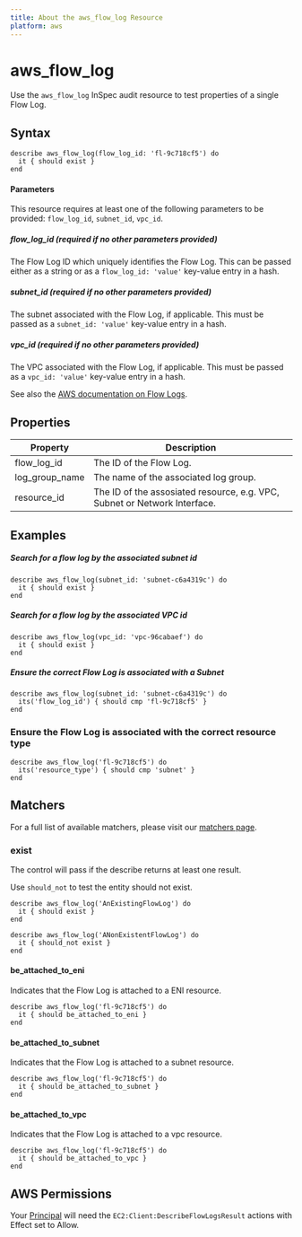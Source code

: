 ```yaml
---
title: About the aws_flow_log Resource
platform: aws
---
```


# aws\_flow\_log

Use the `aws_flow_log` InSpec audit resource to test properties of a single Flow Log.

## Syntax

    describe aws_flow_log(flow_log_id: 'fl-9c718cf5') do
      it { should exist }
    end
    
#### Parameters

This resource requires at least one of the following parameters to be provided: `flow_log_id`, `subnet_id`, `vpc_id`.

##### flow\_log\_id _(required if no other parameters provided)_

The Flow Log ID which uniquely identifies the Flow Log. 
This can be passed either as a string or as a `flow_log_id: 'value'` key-value entry in a hash.

##### subnet\_id _(required if no other parameters provided)_

The subnet associated with the Flow Log, if applicable. 
This must be passed as a `subnet_id: 'value'` key-value entry in a hash.

##### vpc\_id _(required if no other parameters provided)_

The VPC associated with the Flow Log, if applicable. 
This must be passed as a `vpc_id: 'value'` key-value entry in a hash.

See also the [AWS documentation on Flow Logs](https://docs.aws.amazon.com/vpc/latest/userguide/flow-logs.html).

## Properties

|Property         | Description|
| ---             | --- |
|flow\_log\_id    | The ID of the Flow Log. |
|log\_group\_name | The name of the associated log group. |
|resource\_id     | The ID of the assosiated resource, e.g. VPC, Subnet or Network Interface. |

## Examples

##### Search for a flow log by the associated subnet id
    describe aws_flow_log(subnet_id: 'subnet-c6a4319c') do
      it { should exist }
    end

##### Search for a flow log by the associated VPC id
    describe aws_flow_log(vpc_id: 'vpc-96cabaef') do
      it { should exist }
    end

##### Ensure the correct Flow Log is associated with a Subnet
    describe aws_flow_log(subnet_id: 'subnet-c6a4319c') do
      its('flow_log_id') { should cmp 'fl-9c718cf5' }
    end


### Ensure the Flow Log is associated with the correct resource type
    describe aws_flow_log('fl-9c718cf5') do
      its('resource_type') { should cmp 'subnet' }
    end

## Matchers

For a full list of available matchers, please visit our [matchers page](https://www.inspec.io/docs/reference/matchers/).

### exist
The control will pass if the describe returns at least one result.

Use `should_not` to test the entity should not exist.

    describe aws_flow_log('AnExistingFlowLog') do
      it { should exist }
    end

    describe aws_flow_log('ANonExistentFlowLog') do
      it { should_not exist }
    end


#### be\_attached\_to\_eni

Indicates that the Flow Log is attached to a ENI resource.

    describe aws_flow_log('fl-9c718cf5') do
      it { should be_attached_to_eni }
    end

#### be\_attached\_to\_subnet

Indicates that the Flow Log is attached to a subnet resource.

    describe aws_flow_log('fl-9c718cf5') do
      it { should be_attached_to_subnet }
    end

#### be\_attached\_to\_vpc

Indicates that the Flow Log is attached to a vpc resource.

    describe aws_flow_log('fl-9c718cf5') do
      it { should be_attached_to_vpc }
    end

## AWS Permissions

Your [Principal](https://docs.aws.amazon.com/IAM/latest/UserGuide/intro-structure.html#intro-structure-principal) will need the `EC2:Client:DescribeFlowLogsResult` actions with Effect set to Allow.  
